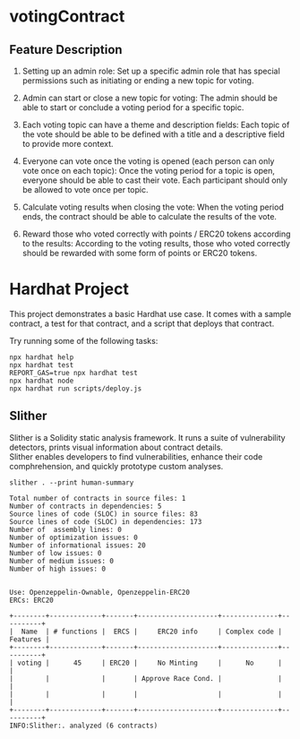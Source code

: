 # votingContract
## Feature Description
1. Setting up an admin role:
Set up a specific admin role that has special permissions such as initiating or ending a new topic for voting.  

2. Admin can start or close a new topic for voting:
The admin should be able to start or conclude a voting period for a specific topic.  

3. Each voting topic can have a theme and description fields:
Each topic of the vote should be able to be defined with a title and a descriptive field to provide more context.  

4. Everyone can vote once the voting is opened (each person can only vote once on each topic):
Once the voting period for a topic is open, everyone should be able to cast their vote. Each participant should only be allowed to vote once per topic.  

5. Calculate voting results when closing the vote:
When the voting period ends, the contract should be able to calculate the results of the vote.  

6. Reward those who voted correctly with points / ERC20 tokens according to the results:
According to the voting results, those who voted correctly should be rewarded with some form of points or ERC20 tokens.  

# Hardhat Project

This project demonstrates a basic Hardhat use case. It comes with a sample contract, a test for that contract, and a script that deploys that contract.

Try running some of the following tasks:

```shell
npx hardhat help
npx hardhat test
REPORT_GAS=true npx hardhat test
npx hardhat node
npx hardhat run scripts/deploy.js
```

## Slither
Slither is a Solidity static analysis framework. It runs a suite of vulnerability detectors, prints visual information about contract details.  
Slither enables developers to find vulnerabilities, enhance their code comphrehension, and quickly prototype custom analyses.

```shell
slither . --print human-summary

Total number of contracts in source files: 1
Number of contracts in dependencies: 5
Source lines of code (SLOC) in source files: 83
Source lines of code (SLOC) in dependencies: 173
Number of  assembly lines: 0
Number of optimization issues: 0
Number of informational issues: 20
Number of low issues: 0
Number of medium issues: 0
Number of high issues: 0


Use: Openzeppelin-Ownable, Openzeppelin-ERC20
ERCs: ERC20

+--------+-------------+-------+--------------------+--------------+----------+
|  Name  | # functions |  ERCS |     ERC20 info     | Complex code | Features |
+--------+-------------+-------+--------------------+--------------+----------+
| voting |      45     | ERC20 |     No Minting     |      No      |          |
|        |             |       | Approve Race Cond. |              |          |
|        |             |       |                    |              |          |
+--------+-------------+-------+--------------------+--------------+----------+
INFO:Slither:. analyzed (6 contracts)
```

